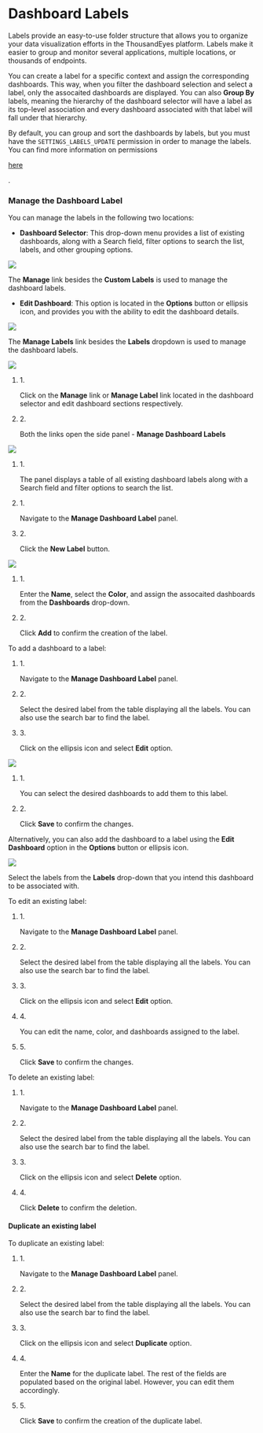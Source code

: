 # Dashboard Labels

Labels provide an easy-to-use folder structure that allows you to organize your data visualization efforts in the ThousandEyes platform. Labels make it easier to group and monitor several applications, multiple locations, or thousands of endpoints.

You can create a label for a specific context and assign the corresponding dashboards. This way, when you filter the dashboard selection and select a label, only the assocaited dashboards are displayed. You can also **Group By** labels, meaning the hierarchy of the dashboard selector will have a label as its top-level association and every dashboard associated with that label will fall under that hierarchy.

By default, you can group and sort the dashboards by labels, but you must have the `SETTINGS_LABELS_UPDATE` permission in order to manage the labels. You can find more information on permissions

[here](https://docs.thousandeyes.com/product-documentation/user-management/rbac/role-based-access-control-explained#roles-and-permissions-table)

.

### Manage the Dashboard Label <a href="#manage-the-dashboard-label" id="manage-the-dashboard-label"></a>

You can manage the labels in the following two locations:

* **Dashboard Selector**: This drop-down menu provides a list of existing dashboards, along with a Search field, filter options to search the list, labels, and other grouping options.

![](https://2360053865-files.gitbook.io/\~/files/v0/b/gitbook-x-prod.appspot.com/o/spaces%2F-M4QARF6s57qxMrOHDTZ%2Fuploads%2Fgit-blob-e6d3ff21ca114f10929768124851381adb492ad8%2Fproduct-documentation\_dashboards\_dashboards-lables-1.png?alt=media)

The **Manage** link besides the **Custom Labels** is used to manage the dashboard labels.

* **Edit Dashboard**: This option is located in the **Options** button or ellipsis icon, and provides you with the ability to edit the dashboard details.

![](https://2360053865-files.gitbook.io/\~/files/v0/b/gitbook-x-prod.appspot.com/o/spaces%2F-M4QARF6s57qxMrOHDTZ%2Fuploads%2Fgit-blob-851f79f0aed1586c253d80e54ca2def247e8b4c7%2Fproduct-documentation\_dashboards\_dashboards-lables-2.png?alt=media)

The **Manage Labels** link besides the **Labels** dropdown is used to manage the dashboard labels.

![](https://2360053865-files.gitbook.io/\~/files/v0/b/gitbook-x-prod.appspot.com/o/spaces%2F-M4QARF6s57qxMrOHDTZ%2Fuploads%2Fgit-blob-3350859420b3add8f72b09e0354aab7e5560dd49%2Fproduct-documentation\_dashboards\_dashboards-lables-3.png?alt=media)

1.  1\.

    Click on the **Manage** link or **Manage Label** link located in the dashboard selector and edit dashboard sections respectively.
2.  2\.

    Both the links open the side panel - **Manage Dashboard Labels**

![](https://2360053865-files.gitbook.io/\~/files/v0/b/gitbook-x-prod.appspot.com/o/spaces%2F-M4QARF6s57qxMrOHDTZ%2Fuploads%2Fgit-blob-1cae79b03a4a18c3ba5fddb9336ecba038eb7e79%2Fproduct-documentation\_dashboards\_dashboards-lables-4.png?alt=media)

1.  1\.

    The panel displays a table of all existing dashboard labels along with a Search field and filter options to search the list.
2.  1\.

    Navigate to the **Manage Dashboard Label** panel.
3.  2\.

    Click the **New Label** button.

![](https://2360053865-files.gitbook.io/\~/files/v0/b/gitbook-x-prod.appspot.com/o/spaces%2F-M4QARF6s57qxMrOHDTZ%2Fuploads%2Fgit-blob-9a2c1bba1794ced2a368471b453057b8fa5d4f5b%2Fproduct-documentation\_dashboards\_dashboards-lables-5.png?alt=media)

1.  1\.

    Enter the **Name**, select the **Color**, and assign the assocaited dashboards from the **Dashboards** drop-down.
2.  2\.

    Click **Add** to confirm the creation of the label.

To add a dashboard to a label:

1.  1\.

    Navigate to the **Manage Dashboard Label** panel.
2.  2\.

    Select the desired label from the table displaying all the labels. You can also use the search bar to find the label.
3.  3\.

    Click on the ellipsis icon and select **Edit** option.

![](https://2360053865-files.gitbook.io/\~/files/v0/b/gitbook-x-prod.appspot.com/o/spaces%2F-M4QARF6s57qxMrOHDTZ%2Fuploads%2Fgit-blob-df604768feb1f477c0a60cdd1b2d4c2ac98b33c6%2Fproduct-documentation\_dashboards\_dashboards-lables-6.png?alt=media)

1.  1\.

    You can select the desired dashboards to add them to this label.
2.  2\.

    Click **Save** to confirm the changes.

Alternatively, you can also add the dashboard to a label using the **Edit Dashboard** option in the **Options** button or ellipsis icon.

![](https://2360053865-files.gitbook.io/\~/files/v0/b/gitbook-x-prod.appspot.com/o/spaces%2F-M4QARF6s57qxMrOHDTZ%2Fuploads%2Fgit-blob-e2929a56fb7abc8aef79cdc4ca473b1e7dd8ff8f%2Fproduct-documentation\_dashboards\_dashboards-lables-7.png?alt=media)

Select the labels from the **Labels** drop-down that you intend this dashboard to be associated with.

To edit an existing label:

1.  1\.

    Navigate to the **Manage Dashboard Label** panel.
2.  2\.

    Select the desired label from the table displaying all the labels. You can also use the search bar to find the label.
3.  3\.

    Click on the ellipsis icon and select **Edit** option.
4.  4\.

    You can edit the name, color, and dashboards assigned to the label.
5.  5\.

    Click **Save** to confirm the changes.

To delete an existing label:

1.  1\.

    Navigate to the **Manage Dashboard Label** panel.
2.  2\.

    Select the desired label from the table displaying all the labels. You can also use the search bar to find the label.
3.  3\.

    Click on the ellipsis icon and select **Delete** option.
4.  4\.

    Click **Delete** to confirm the deletion.

#### Duplicate an existing label <a href="#duplicate-an-existing-label" id="duplicate-an-existing-label"></a>

To duplicate an existing label:

1.  1\.

    Navigate to the **Manage Dashboard Label** panel.
2.  2\.

    Select the desired label from the table displaying all the labels. You can also use the search bar to find the label.
3.  3\.

    Click on the ellipsis icon and select **Duplicate** option.
4.  4\.

    Enter the **Name** for the duplicate label. The rest of the fields are populated based on the original label. However, you can edit them accordingly.
5.  5\.

    Click **Save** to confirm the creation of the duplicate label.
